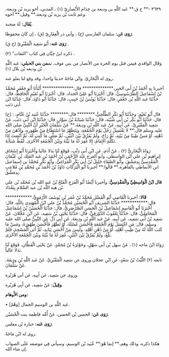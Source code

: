٣٦٣٩ -** خ ق:** عَبد اللَّهِ بن وديعة بن خِدَام الأَنْصارِيّ (١) ، المدني، أخو يزيد بْن وديعة، وعم ثابت بْن يزيد بْن وديعة،** وقيل:** أخوه.

**يُقَال:** لَهُ صحبة.

**رَوَى عَن:** سلمان الفارسي (خ) ، وأبي ذر الْغِفَارِيّ (ق) ، إن كَانَ محفوظا.

**رَوَى عَنه:** أَبُو سَعِيد الْمَقْبُرِيّ (خ ق) .

ذكره ابنُ حِبَّان فِي كتاب "الثقات" (٢) .

وَقَال الواقدي فيمن قتل يوم الحرة من الأنصار من بني عوف، ثم**من بني الحبلي:** عَبد اللَّهِ بْن وديعه بْن بلال (١) .

روى له الْبُخَارِيّ. وابْن مَاجَهْ حديثا واحدا، وقد وقع لنا بعلو عنه.

أخبرنا بِهِ أَحْمَدُ بْنُ أَبي الخير،************** قال:************** أَنْبَأَنَا أَبُو جَعْفَرٍ مُحَمَّدُ بْنُ إِسْمَاعِيلَ الطَّرْسُوسِيُّ، قال: أَخْبَرَنَا أَبُو عَلِيّ الحداد. قال: أَخْبَرَنَا أَبُو نُعَيْمٍ الْحَافِظُ، قال: حَدَّثَنَا عَبد اللَّهِ بْن جَعْفَرٍ، قال: حَدَّثَنَا يُونُسُ بْنُ حَبِيبٍ، قال: حَدَّثَنَا أَبُو دَاوُدَ، قال: حَدَّثَنَا ابْن أَبي ذئب.

(ح) : قال أَبُو نُعَيْمٍ: وحَدَّثَنَا أَبُو بَكْرٍ الطَّلْحِيُّ،******** قال:******** حَدَّثَنَا عُبَيد بْنُ غَنَّامٍ، قال: حَدَّثَنَا أَبُو بَكْر بْن أَبي شَيْبَة، قال: حَدَّثَنَا شَبَابَةُ بْنُ سَوَّارٍ، قال: حَدَّثَنَا ابْن أَبي ذئب، عَنْ سَعِيد الْمَقْبُرِيِّ، عَن أَبِيهِ، عَنْ عَبد اللَّهِ بْنِ ودِيعَةَ،** عَنْ سَلْمَانَ الْخَيْرِ أَنَّ النَّبِيَّ صلى الله عليه وسلم قال:** لا يَغْتَسِلُ رَجُلٌ يَوْمَ الْجُمُعَةِ، ويَتَطَهَّرُ مَا اسْتَطَاعَ مِنْ طَهُورِهِ، وادَّهَنَ مِنْ دُهْنِهِ، أَوْ مَسَّ طِيبًا مِنْ بَيْتِهِ، ثُمَّ رَاحَ، ولَمْ يُفَرِّقْ بَيْنَ اثْنَيْنِ، ثُمَّ صَلَّى مَا كُتِبَ لَهُ، ثُمَّ أَنْصَتَ إِذَا تَكَلَّمَ الإِمَامُ، إِلا غُفِرَ لَهُ مَا بَيْنَهُ وبَيْنَ الْجُمُعَةِ الأُخْرَى. لَفْظُ شَبَابَةَ.

رَوَاهُ الْبُخَارِيُّ (٢) ، عَنْ أَدَمَ، عَنِ ابْنِ أَبي ذِئْبٍ، فَوَقَعَ لَنَا بَدَلا عاليا.وأَخْبَرَنَا أَبُو إِسْحَاق إبراهيم بْن علي ابْن الواسطي، وأبو الفرج عَبْد الرَّحْمَنِ بْنُ أَحْمَدَ بْنِ عَبد المَلِك بْنِ عُثْمَانَ الْمَقْدِسِيُّ بِدِمَشْقَ، وأَبُو الصَّفَاءِ خَلِيلُ بْنُ أَبي بَكْرٍ الْمَرَاغِيُّ، وأَبُو بَكْرٍ مُحَمَّدُ بن إسماعيل ابن الأنماطي بالقاهرة،** قَالُوا:** أخبرنا أَبُو الْبَرَكَاتِ دَاوُدُ بْنُ أَحْمَدَ بْنِ مُحَمَّدِ بْنِ مُلاعِبٍ بِدِمَشْقَ.

**قال ابْنُ الْوَاسِطِيِّ والْمَقْدِسِيُّ:** وأخبرنا أَيْضًا أَبُو الْفَرَجِ الْفَتْحُ بْنُ عَبد الله بْن مُحَمَّد بْن علي بْن هبة اللَّه بْن عبد السَّلامِ بِبَغْدَادَ.

**قَالا:** أخبرنا الْقَاضِي أَبُو الْفَضْلِ مُحَمَّدُ بْنُ عُمَر بْنِ يُوسُفَ الأَرْمَوِيُّ،************ قال:************ حَدَّثَنَا الشريف أَبُو الْحُسَيْنِ مُحَمَّدُ بْنُ علي ابْنُ الْمُهَتِدِي بِاللَّهِ، قال: أَخْبَرَنَا أَبُو الْقَاسِمِ إِسْمَاعِيلُ بْنُ الْحَسَنِ الصَّرْصَرِيُّ، قال: حَدَّثَنَا الْحُسَيْنُ بْنُ إِسْمَاعِيلَ الْمَحَامِلِيُّ، قال: حَدَّثَنَا يَعْقُوبُ الدَّوْرَقِيُّ، قال: حَدَّثَنَا يَحْيَى بْنُ سَعِيد، عَنِ ابْنِ عَجْلانَ، عَنْ سَعِيد بْنُ أَبي سَعِيد، عَن أَبِيهِ، عَنْ عَبد اللَّهِ بْنِ ودِيعَةَ، عَن أَبِي ذَرٍّ، عَنِ النَّبِيُّ صلى الله عليه وسلم، قال: مَنِ اغْتَسَلَ يَوْمَ الْجُمُعَةِ فَأَحْسَنَ غُسْلَهُ، أَوْ تَطَهَّرَ فَأَحْسَنَ طَهُورَهُ، ومَسَّ مَا كَتَبَ اللَّهُ لَهُ مِنْ طِيبِ أَهْلِهِ، أَوْ مِنْ دُهْنِ أَهْلِهِ. ولَبِسَ مِنْ أَحْسَنِ ثِيَابِهِ، ثُمَّ أَتَى الْمَسْجِدَ، فَلَمْ يَلْغُ، ولَمْ يُفَرِّقْ بَيْنَ اثْنَيْنِ، غُفِرَ لَهُ مَا بَيْنَهُ وبَيْنَ الْجُمُعَةِ الأُخْرَى.

رَوَاهُ ابْنُ ماجه (١) ، عَنْ سهل بْن أَبي سَهْلٍ، وحَوْثَرَةُ بْنُ مُحَمَّدٍ، عَنْ يَحْيَى الْقَطَّانِ، فَوَقَعَ لَنَا بَدَلا عالياً.

تابعه (٢) اللَّيْثُ بْنُ سَعْدٍ، عَنِ ابْنِ عجلان.وروى عن سَعِيد الْمَقْبُرِيِّ، عَنْ عَبد اللَّهِ بْنِ ودِيعَةَ، عَنْ سَلْمَانَ.

وروى عن سَعِيد، عَن أَبِيهِ، عَن أبي هُرَيْرة.

**وقِيلَ:** عَنْ سَعِيد، عَن أَبِي هُرَيْرة.

**ومن الأَوهام:**

• [وَهْمٌ] عَبد اللَّهِ بن الوسيم الجمال.

**رَوَى عَن:** الحسن بْن الحسن، عَنْ أُمِّه فاطمة بنت الْحُسَيْن.

**رَوَى عَنه:** جبارة بْن مغلس.

روى له ابْن مَاجَهْ.

هكذا ذكره، وذلك وهم،** إنما هُوَ:** عُبَيد بْن الوسيم، وسيأتي فِي موضعه عَلَى الصواب إن شاء الله.